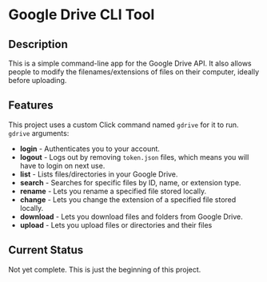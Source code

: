 # Google Drive CLI Tool

## Description

This is a simple command-line app for the Google Drive API. It also allows people to modify the filenames/extensions of files on their computer, ideally before uploading.

## Features

This project uses a custom Click command named `gdrive` for it to run. `gdrive` arguments:

- **login** - Authenticates you to your account.
- **logout** - Logs out by removing `token.json` files, which means you will have to login on next use.
- **list** - Lists files/directories in your Google Drive.
- **search** - Searches for specific files by ID, name, or extension type.
- **rename** - Lets you rename a specified file stored locally.
- **change** - Lets you change the extension of a specified file stored locally.
- **download** - Lets you download files and folders from Google Drive.
- **upload** - Lets you upload files or directories and their files

## Current Status

Not yet complete. This is just the beginning of this project.
